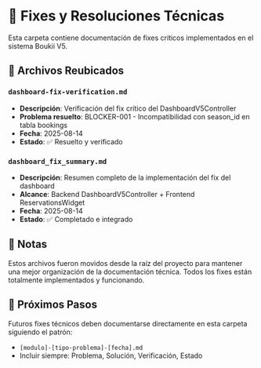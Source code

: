 # 🔧 Fixes y Resoluciones Técnicas

Esta carpeta contiene documentación de fixes críticos implementados en el sistema Boukii V5.

## 📁 Archivos Reubicados

### `dashboard-fix-verification.md`
- **Descripción**: Verificación del fix crítico del DashboardV5Controller  
- **Problema resuelto**: BLOCKER-001 - Incompatibilidad con season_id en tabla bookings
- **Fecha**: 2025-08-14
- **Estado**: ✅ Resuelto y verificado

### `dashboard_fix_summary.md`
- **Descripción**: Resumen completo de la implementación del fix del dashboard
- **Alcance**: Backend DashboardV5Controller + Frontend ReservationsWidget
- **Fecha**: 2025-08-14
- **Estado**: ✅ Completado e integrado

## 📝 Notas

Estos archivos fueron movidos desde la raíz del proyecto para mantener una mejor organización de la documentación técnica. Todos los fixes están totalmente implementados y funcionando.

## 🔄 Próximos Pasos

Futuros fixes técnicos deben documentarse directamente en esta carpeta siguiendo el patrón:
- `[modulo]-[tipo-problema]-[fecha].md`
- Incluir siempre: Problema, Solución, Verificación, Estado